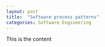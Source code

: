 ```yaml
---
layout: post
title:  "Software process patterns"
categories: Software Engineering
---
```


This is the content